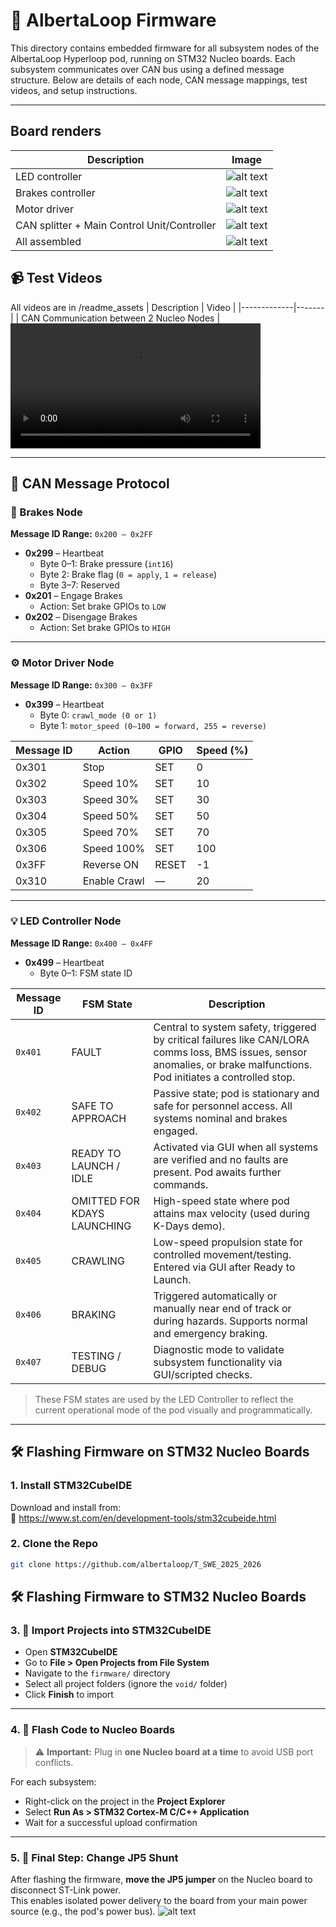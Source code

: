 # 🚀 AlbertaLoop Firmware

This directory contains embedded firmware for all subsystem nodes of the AlbertaLoop Hyperloop pod, running on STM32 Nucleo boards. Each subsystem communicates over CAN bus using a defined message structure. Below are details of each node, CAN message mappings, test videos, and setup instructions.

---

## Board renders
| Description | Image |
|-------------|-------|
|LED controller|![alt text](readme_assets/led_controller.jpeg)|
|Brakes controller|![alt text](readme_assets/brakes_controller.png)|
|Motor driver|![alt text](readme_assets/motor_driver.png)|
|CAN splitter + Main Control Unit/Controller|![alt text](readme_assets/cansplitter+pi_breakout.jpeg)|
|All assembled|![alt text](readme_assets/all_boards.jpeg)|

## 📹 Test Videos
All videos are in /readme_assets
| Description | Video |
|-------------|-------|
| CAN Communication between 2 Nucleo Nodes | <video src="readme_assets/CAN_2_node_nucleo_test.mp4" controls width="400"/> |
| CAN Test from Raspberry Pi to Nucleo | <video src="readme_assets/CAN_test_pi_to_nucleo.mp4" controls width="400"/> |
| FSM Test for LED Controller (All States) | <video src="readme_assets/led_controller_fsm_test_allstates.mp4" controls width="400"/> |
| DAC Output Test on Nucleo | <video src="readme_assets/nucleo_dac_test.mp4" controls width="400"/> |
| Pi Listening to CAN Messages | <video src="readme_assets/pi_listen_can_msg.mp4" controls width="400"/> |

---

## 📡 CAN Message Protocol

### 🔧 Brakes Node  
**Message ID Range:** `0x200 – 0x2FF`

- **0x299** – Heartbeat  
  - Byte 0–1: Brake pressure (`int16`)  
  - Byte 2: Brake flag (`0 = apply`, `1 = release`)  
  - Byte 3–7: Reserved  
- **0x201** – Engage Brakes  
  - Action: Set brake GPIOs to `LOW`
- **0x202** – Disengage Brakes  
  - Action: Set brake GPIOs to `HIGH`

---

### ⚙️ Motor Driver Node  
**Message ID Range:** `0x300 – 0x3FF`

- **0x399** – Heartbeat  
  - Byte 0: `crawl_mode (0 or 1)`  
  - Byte 1: `motor_speed (0–100 = forward, 255 = reverse)`

| Message ID | Action           | GPIO | Speed (%) |
|------------|------------------|------|-----------|
| 0x301      | Stop             | SET  | 0         |
| 0x302      | Speed 10%        | SET  | 10        |
| 0x303      | Speed 30%        | SET  | 30        |
| 0x304      | Speed 50%        | SET  | 50        |
| 0x305      | Speed 70%        | SET  | 70        |
| 0x306      | Speed 100%       | SET  | 100       |
| 0x3FF      | Reverse ON       | RESET| -1        |
| 0x310      | Enable Crawl     | —    | 20        |

---

### 💡 LED Controller Node  
**Message ID Range:** `0x400 – 0x4FF`

- **0x499** – Heartbeat  
  - Byte 0–1: FSM state ID

| Message ID | FSM State        | Description |
|------------|------------------|-------------|
| `0x401`    | FAULT            | Central to system safety, triggered by critical failures like CAN/LORA comms loss, BMS issues, sensor anomalies, or brake malfunctions. Pod initiates a controlled stop. |
| `0x402`    | SAFE TO APPROACH | Passive state; pod is stationary and safe for personnel access. All systems nominal and brakes engaged. |
| `0x403`    | READY TO LAUNCH / IDLE | Activated via GUI when all systems are verified and no faults are present. Pod awaits further commands. |
| `0x404`    | OMITTED FOR KDAYS LAUNCHING | High-speed state where pod attains max velocity (used during K-Days demo). |
| `0x405`    | CRAWLING         | Low-speed propulsion state for controlled movement/testing. Entered via GUI after Ready to Launch. |
| `0x406`    | BRAKING          | Triggered automatically or manually near end of track or during hazards. Supports normal and emergency braking. |
| `0x407`    | TESTING / DEBUG  | Diagnostic mode to validate subsystem functionality via GUI/scripted checks. |

> These FSM states are used by the LED Controller to reflect the current operational mode of the pod visually and programmatically.

---

## 🛠️ Flashing Firmware on STM32 Nucleo Boards

### 1. Install STM32CubeIDE  
Download and install from:  
🔗 https://www.st.com/en/development-tools/stm32cubeide.html

### 2. Clone the Repo  
```bash
git clone https://github.com/albertaloop/T_SWE_2025_2026
```
## 🛠️ Flashing Firmware to STM32 Nucleo Boards

### 3. 📁 Import Projects into STM32CubeIDE

- Open **STM32CubeIDE**
- Go to **File > Open Projects from File System**
- Navigate to the `firmware/` directory
- Select all project folders (ignore the `void/` folder)
- Click **Finish** to import

---

### 4. 🔌 Flash Code to Nucleo Boards

> ⚠️ **Important:** Plug in **one Nucleo board at a time** to avoid USB port conflicts.

For each subsystem:

- Right-click on the project in the **Project Explorer**
- Select **Run As > STM32 Cortex-M C/C++ Application**
- Wait for a successful upload confirmation

---

### 5. 🔁 Final Step: Change JP5 Shunt

After flashing the firmware, **move the JP5 jumper** on the Nucleo board to disconnect ST-Link power.  
This enables isolated power delivery to the board from your main power source (e.g., the pod's power bus).
![alt text](readme_assets/JP5_shunt.png)